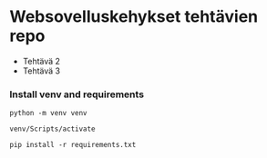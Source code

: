 # Websovelluskehykset tehtävien repo
- Tehtävä 2
- Tehtävä 3


### Install venv and requirements
```
python -m venv venv
```
```
venv/Scripts/activate
```
```
pip install -r requirements.txt
```

